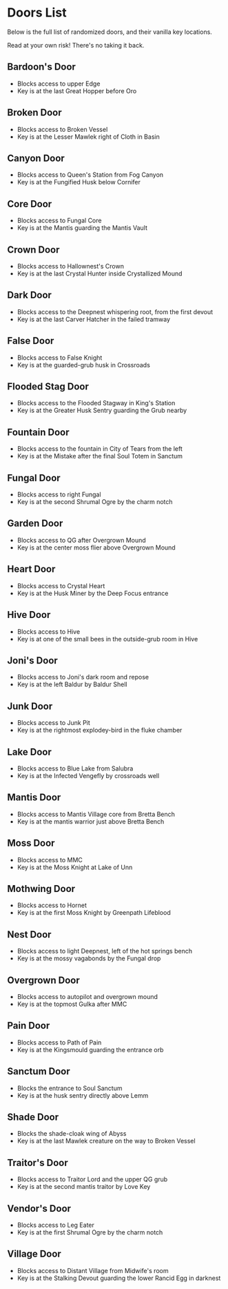 # Doors List

Below is the full list of randomized doors, and their vanilla key locations.

Read at your own risk!  There's no taking it back.

## Bardoon's Door

* Blocks access to upper Edge
* Key is at the last Great Hopper before Oro

## Broken Door

* Blocks access to Broken Vessel
* Key is at the Lesser Mawlek right of Cloth in Basin

## Canyon Door

* Blocks access to Queen's Station from Fog Canyon
* Key is at the Fungified Husk below Cornifer

## Core Door

* Blocks access to Fungal Core
* Key is at the Mantis guarding the Mantis Vault

## Crown Door

* Blocks access to Hallownest's Crown
* Key is at the last Crystal Hunter inside Crystallized Mound

## Dark Door

* Blocks access to the Deepnest whispering root, from the first devout
* Key is at the last Carver Hatcher in the failed tramway

## False Door

* Blocks access to False Knight
* Key is at the guarded-grub husk in Crossroads

## Flooded Stag Door

* Blocks access to the Flooded Stagway in King's Station
* Key is at the Greater Husk Sentry guarding the Grub nearby

## Fountain Door

* Blocks access to the fountain in City of Tears from the left
* Key is at the Mistake after the final Soul Totem in Sanctum

## Fungal Door

* Blocks access to right Fungal
* Key is at the second Shrumal Ogre by the charm notch

## Garden Door

* Blocks access to QG after Overgrown Mound
* Key is at the center moss flier above Overgrown Mound

## Heart Door

* Blocks access to Crystal Heart
* Key is at the Husk Miner by the Deep Focus entrance

## Hive Door

* Blocks access to Hive
* Key is at one of the small bees in the outside-grub room in Hive

## Joni's Door

* Blocks access to Joni's dark room and repose
* Key is at the left Baldur by Baldur Shell

## Junk Door

* Blocks access to Junk Pit
* Key is at the rightmost explodey-bird in the fluke chamber

## Lake Door

* Blocks access to Blue Lake from Salubra
* Key is at the Infected Vengefly by crossroads well

## Mantis Door

* Blocks access to Mantis Village core from Bretta Bench
* Key is at the mantis warrior just above Bretta Bench

## Moss Door

* Blocks access to MMC
* Key is at the Moss Knight at Lake of Unn

## Mothwing Door

* Blocks access to Hornet
* Key is at the first Moss Knight by Greenpath Lifeblood

## Nest Door

* Blocks access to light Deepnest, left of the hot springs bench
* Key is at the mossy vagabonds by the Fungal drop

## Overgrown Door

* Blocks access to autopilot and overgrown mound
* Key is at the topmost Gulka after MMC

## Pain Door

* Blocks access to Path of Pain
* Key is at the Kingsmould guarding the entrance orb

## Sanctum Door

* Blocks the entrance to Soul Sanctum
* Key is at the husk sentry directly above Lemm

## Shade Door

* Blocks the shade-cloak wing of Abyss
* Key is at the last Mawlek creature on the way to Broken Vessel

## Traitor's Door

* Blocks access to Traitor Lord and the upper QG grub
* Key is at the second mantis traitor by Love Key

## Vendor's Door

* Blocks access to Leg Eater
* Key is at the first Shrumal Ogre by the charm notch

## Village Door

* Blocks access to Distant Village from Midwife's room
* Key is at the Stalking Devout guarding the lower Rancid Egg in darknest
